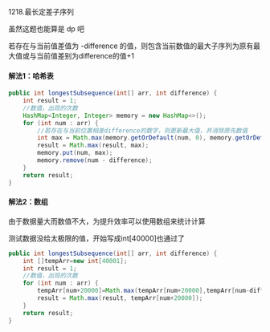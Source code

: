 1218.最长定差子序列



虽然这题也能算是 dp 吧

若存在与当前值差值为 -difference 的值，则包含当前数值的最大子序列为原有最大值或与当前值差别为difference的值+1



#### 解法1：哈希表

```java
public int longestSubsequence(int[] arr, int difference) {
    int result = 1;
    //数值，出现的次数
    HashMap<Integer, Integer> memory = new HashMap<>();
    for (int num : arr) {
        //若存在与当前位置相差difference的数字，则更新最大值，并消除原先数值
        int max = Math.max(memory.getOrDefault(num, 0), memory.getOrDefault(num - difference, 0) + 1);
        result = Math.max(result, max);
        memory.put(num, max);
        memory.remove(num - difference);
    }
    return result;
}
```



#### 解法2：数组

由于数据量大而数值不大，为提升效率可以使用数组来统计计算

测试数据没给太极限的值，开始写成int[40000]也通过了



```java
public int longestSubsequence(int[] arr, int difference) {
    int []tempArr=new int[40001];
    int result = 1;
    //数值，出现的次数
    for (int num : arr) {
        tempArr[num+20000]=Math.max(tempArr[num+20000],tempArr[num-difference+20000]+1);
        result = Math.max(result, tempArr[num+20000]);
    }
    return result;
}
```

